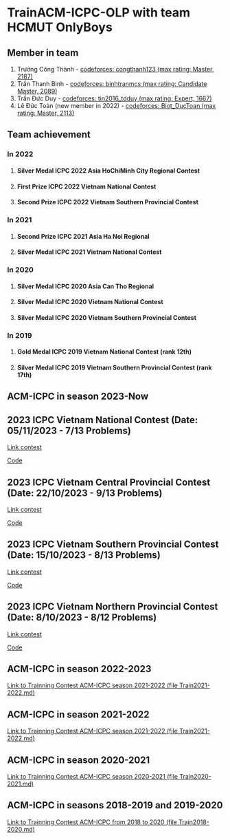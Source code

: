 # TrainACM-ICPC-OLP with team HCMUT OnlyBoys

## Member in team
1. Trương Công Thành - [codeforces: congthanh123 (max rating: Master, 2187)](https://codeforces.com/profile/congthanh123)
2. Trần Thanh Bình - [codeforces: binhtranmcs (max rating: Candidate Master, 2089)](https://codeforces.com/profile/binhtranmcs)
3. Trần Đức Duy - [codeforces: tin2016_tdduy (max rating: Expert, 1667)](https://codeforces.com/profile/tin2016_tdduy)
4. Lê Đức Toàn (new member in 2022) - [codeforces: Biot_DucToan (max rating: Master, 2113)](https://codeforces.com/profile/Biot_DucToan)

## Team achievement

### In 2022
1. #### Silver Medal ICPC 2022 Asia HoChiMinh City Regional Contest
2. #### First Prize ICPC 2022 Vietnam National Contest
3. #### Second Prize ICPC 2022 Vietnam Southern Provincial Contest

### In 2021
1. #### Second Prize ICPC 2021 Asia Ha Noi Regional
2. #### Silver Medal ICPC 2021 Vietnam National Contest

### In 2020
1. #### Silver Medal ICPC 2020 Asia Can Tho Regional
2. #### Silver Medal ICPC 2020 Vietnam National Contest
3. #### Silver Medal ICPC 2020 Vietnam Southern Provincial Contest

### In 2019
1. #### Gold Medal ICPC 2019 Vietnam National Contest (rank 12th)
2. #### Silver Medal ICPC 2019 Vietnam Southern Provincial Contest (rank 17th)

## ACM-ICPC in season 2023-Now
## 2023 ICPC Vietnam National Contest (Date: 05/11/2023 - 7/13 Problems)

[Link contest](https://oj.vnoi.info/contest/icpc23_national)

[Code](https://github.com/truongcongthanh2000/TrainACM-ICPC-OLP/tree/master/2023%20ICPC%20Vietnam%20National%20Contest)

## 2023 ICPC Vietnam Central Provincial Contest (Date: 22/10/2023 - 9/13 Problems)

[Link contest](https://oj.vnoi.info/contest/icpc23_mt)

[Code](https://github.com/truongcongthanh2000/TrainACM-ICPC-OLP/tree/master/2023%20ICPC%20Vietnam%20Central%20Provincial%20Contest)

## 2023 ICPC Vietnam Southern Provincial Contest (Date: 15/10/2023 - 8/13 Problems)

[Link contest](https://oj.vnoi.info/contest/icpc23_mn)

[Code](https://github.com/truongcongthanh2000/TrainACM-ICPC-OLP/tree/master/2023%20ICPC%20Vietnam%20Southern%20Provincial%20Contest)

## 2023 ICPC Vietnam Northern Provincial Contest (Date: 8/10/2023 - 8/12 Problems)

[Link contest](https://oj.vnoi.info/contest/icpc23_mb)

[Code](https://github.com/truongcongthanh2000/TrainACM-ICPC-OLP/tree/master/2023%20ICPC%20Vietnam%20Northern%20Provincial%20Contest)

## ACM-ICPC in season 2022-2023
[Link to Trainning Contest ACM-ICPC season 2021-2022 (file Train2021-2022.md)](https://github.com/truongcongthanh2000/TrainACM-ICPC-OLP/blob/master/Train2022-2023.md)

## ACM-ICPC in season 2021-2022

[Link to Trainning Contest ACM-ICPC season 2021-2022 (file Train2021-2022.md)](https://github.com/truongcongthanh2000/TrainACM-ICPC-OLP/blob/master/Train2021-2022.md)

## ACM-ICPC in season 2020-2021

[Link to Trainning Contest ACM-ICPC season 2020-2021 (file Train2020-2021.md)](https://github.com/truongcongthanh2000/TrainACM-ICPC-OLP/blob/master/Train2020-2021.md)

## ACM-ICPC in seasons 2018-2019 and 2019-2020

[Link to Trainning Contest ACM-ICPC from 2018 to 2020 (file Train2018-2020.md)](https://github.com/truongcongthanh2000/TrainACM-ICPC-OLP/blob/master/Train2018-2020.md)




